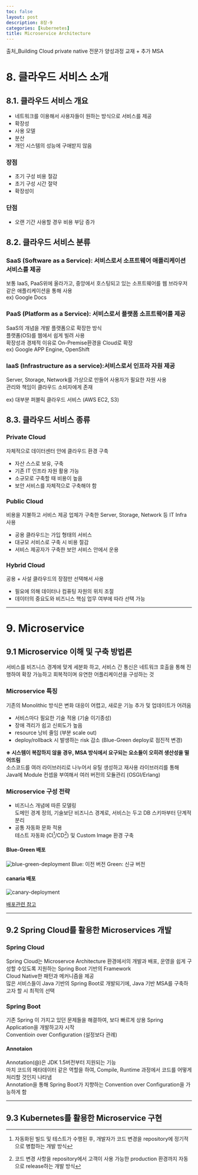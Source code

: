 ```yaml
---
toc: false
layout: post
description: 8장-9
categories: [kubernetes]
title: Microservice Architecture
---
```

출처\_Building Cloud private native 전문가 양성과정 교재 + 추가 MSA 

# 8. 클라우드 서비스 소개

## 8.1. 클라우드 서비스 개요

-   네트워크를 이용해서 사용자들이 원하는 방식으로 서비스를 제공
-   확장성
-   사용 모델
-   분산
-   개인 시스템의 성능에 구애받지 않음

### 장점

-   초기 구성 비용 절감
-   초기 구성 시간 절약
-   확장성이

### 단점

-   오랜 기간 사용할 경우 비용 부담 증가

## 8.2. 클라우드 서비스 분류

### SaaS (Software as a Service): 서비스로서 소프트웨어 애플리케이션 서비스를 제공

보통 IaaS, PaaS위에 올라가고, 중앙에서 호스팅되고 있는 소프트웨어를 웹 브라우저 같은 애플리케이션을 통해 사용  
ex) Google Docs

### PaaS (Platform as a Service): 서비스로서 플랫폼 소프트웨어를 제공

SaaS의 개념을 개발 플랫폼으로 확장한 방식  
플랫폼(OS)를 웹에서 쉽게 빌려 사용  
확장성과 경제적 이유로 On-Premise환경을 Cloud로 확장  
ex) Google APP Engine, OpenShift

### IaaS (Infrastructure as a service):서비스로서 인프라 자원 제공

Server, Storage, Network를 가상으로 만들어 사용자가 필요한 자원 사용  
관리와 책임이 클라우드 소비자에게 존재

ex) 대부분 퍼블릭 클라우드 서비스 (AWS EC2, S3)

## 8.3. 클라우드 서비스 종류

### Private Cloud

자체적으로 데이터센터 안에 클라우드 환경 구축

-   자산 스스로 보유, 구축
-   기존 IT 인프라 자원 활용 가능
-   소규모로 구축할 때 비용이 높음
-   보안 서비스를 자체적으로 구축해야 함

### Public Cloud

비용을 지불하고 서비스 제공 업체가 구축한 Server, Storage, Network 등 IT Infra 사용

-   공용 클라우드는 가입 형태의 서비스
-   대규모 서비스로 구축 시 비용 절감
-   서비스 제공자가 구축한 보안 서비스 안에서 운용

### Hybrid Cloud

공용 + 사설 클라우드의 장점만 선택해서 사용

-   필요에 의해 데이터나 컴퓨팅 자원의 위치 조절
-   데이터의 중요도와 비즈니스 핵심 업무 여부에 따라 선택 가능



---
# 9. Microservice

## 9.1 Microservice 이해 및 구축 방법론
서비스를 비즈니스 경계에 맞게 세분화 하고, 서비스 간 통신은 네트워크 호출을 통해 진행하여 확장 가능하고 회복적이며 유연한 어플리케이션을 구성하는 것  

### Microservice 특징  
기존의 Monolithic 방식은 변화 대응이 어렵고, 새로운 기능 추가 및 업데이트가 어려움  
- 서비스마다 필요한 기술 적용 (기술 이기종성)
- 장애 격리가 쉽고 신뢰도가 높음  
- resource 낭비 줄임 (부분 scale out)  
- deploy/rollback 시 발생하는 risk 감소 (Blue-Green deploy로 점진적 변경)
  
__※ 시스템이 복잡하지 않을 경우, MSA 방식에서 요구되는 요소들이 오히려 생산성을 떨어뜨림__  
소스코드를 여러 라이브러리로 나누어서 유틸 생성하고 재사용
라이브러리를 통해 Java에 Module 컨셉을 부여해서 여러 버전의 모듈관리 (OSGI/Erlang)


### Microservice 구성 전략  

- 비즈니스 개념에 따른 모델링  
도메인 경계 정의, 기술보단 비즈니스 경계로, 서비스는 두고 DB 스키마부터 단계적 분리  
- 공통 자동화 문화 적용  
테스트 자동화 (CI[^1]/CD[^2]) 및 Custom Image 환경 구축  


#### Blue-Green 배포
![blue-green-deployment](https://www.redhat.com/cms/managed-files/blue-green-deployment-model.gif)
Blue: 이전 버전
Green: 신규 버전

#### canaria 배포
![canary-deployment](https://user-images.githubusercontent.com/83441376/139980171-e44febeb-1bee-4047-804d-79f8ebe2fd9e.png)

[배포관련 참고](https://harness.io/blog/blue-green-canary-deployment-strategies)


---
## 9.2 Spring Cloud를 활용한 Microservices 개발

### Spring Cloud
Spring Cloud는 Microservce Architecture 환경에서의 개발과 배포, 운영을 쉽게 구성할 수있도록 지원하는 Spring Boot 기반의 Framework  
Cloud Native한 패턴과 메커니즘을 제공   
많은 서비스들이 Java 기반의 Spring Boot로 개발되기에, Java 기반 MSA를 구축하고자 할 시 최적의 선택  

### Spring Boot
기존 Spring 이 가지고 있던 문제들을 해결하여, 보다 빠르게 상용 Spring Application을 개발하고자 시작  
Conventioin over Configuration (설정보다 관례)  

#### Annotaion
Annotation(@)은 JDK 1.5버전부터 지원되는 기능  
마치 코드의 메타데이터 같은 역할을 하여, Compile, Runtime 과정에서 코드를 어떻게 처리할 것인지 나타냄  
Annotation을 통해 Spring Boot가 지향하는 Convention over Configuration을 가능하게 함  



---
## 9.3 Kubernetes를 활용한 Microservice 구현






[^1]: 자동화된 빌드 및 테스트가 수행된 후, 개발자가 코드 변경을 repository에 정기적으로 병합하는 개발 방식

[^2]: 코드 변경 사항을 repository에서 고객이 사용 가능한 production 환경까지 자동으로 release하는 개발 방식




